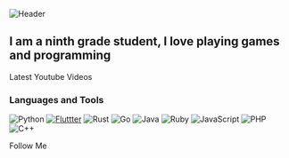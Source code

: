 ![Header](https://github.com/Myrza11/Myrza11/blob/main/asests/python.jpg)

## I am a ninth grade student, I love playing games and programming

Latest Youtube Videos

### Languages and Tools
![Python](https://img.shields.io/badge/-Python-B8860B?style=for-the-badge&logo=python&logoColor=00008B)
[![Fluttter](https://img.shields.io/badge/-Flutter-000000?style=for-the-badge&logo=flutter&logoColor=20B2AA)](https://ru.wikipedia.org/wiki/Flutter)
![Rust](https://img.shields.io/badge/-Rust-000000?style=for-the-badge&logo=rust&logoColor=FFFFFF)
![Go](https://img.shields.io/badge/-Go-000000?style=for-the-badge&logo=go&logoColor=20B2AA)
![Java](https://img.shields.io/badge/-Java-000000?style=for-the-badge&logo=java&logoColor=FFFFFF)
![Ruby](https://img.shields.io/badge/-Ruby-000000?style=for-the-badge&logo=ruby&logoColor=FF0000)
![JavaScript](https://img.shields.io/badge/-JavaScript-000000?style=for-the-badge&logo=javascript&logoColor=B8860B)
![PHP](https://img.shields.io/badge/-PHP-000000?style=for-the-badge&logo=php&logoColor=4169E1)
![C++](https://img.shields.io/badge/-C++-000000?style=for-the-badge&logo=C%2b%2b&logoColor=0000FF)



Follow Me